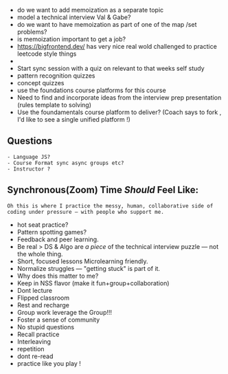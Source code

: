 - do we want to add memoization as a separate topic 
- model a technical interview Val & Gabe?
- do we want to have memoization as part of one of the map /set problems? 
- is memoization important to get a job?
- https://bigfrontend.dev/ has very nice real wold challenged to practice leetcode style things 
- 
- Start sync session with a quiz on relevant to that weeks self study 
- pattern recognition quizzes 
- concept quizzes
- use the foundations course platforms for this course
- Need to find and incorporate ideas from the interview prep presentation (rules template to solving)
- Use the foundamentals course platform to deliver? (Coach says to fork , I'd like to see a single unified platform !)

## Questions
	- Language JS?
	- Course Format sync async groups etc?
	- Instructor ?

## Synchronous(Zoom) Time _Should_ Feel Like:

`Oh this is where I practice the messy, human, collaborative side of coding under pressure — with people who support me.`

- hot seat practice?
- Pattern spotting games?
- Feedback and peer learning.
- Be real > DS & Algo are _a piece_ of the technical interview puzzle — not the whole thing.
- Short, focused lessons Microlearning friendly.
- Normalize struggles — "getting stuck" is part of it.
- Why does this matter to me?
- Keep in NSS flavor (make it fun+group+collaboration)
- Dont lecture
- Flipped classroom 
- Rest and recharge
- Group work leverage the Group!!! 
- Foster a sense of community 
- No stupid questions 
- Recall practice 
- Interleaving 
- repetition 
- dont re-read 
- practice like you play ! 